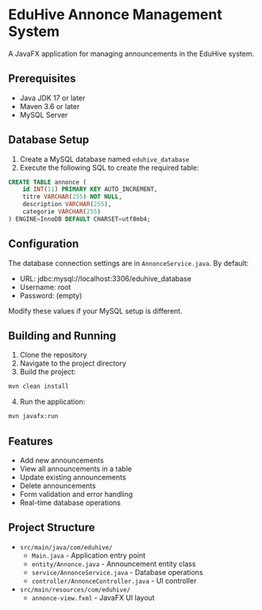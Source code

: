 # EduHive Annonce Management System

A JavaFX application for managing announcements in the EduHive system.

## Prerequisites

- Java JDK 17 or later
- Maven 3.6 or later
- MySQL Server

## Database Setup

1. Create a MySQL database named `eduhive_database`
2. Execute the following SQL to create the required table:

```sql
CREATE TABLE annonce (
    id INT(11) PRIMARY KEY AUTO_INCREMENT,
    titre VARCHAR(255) NOT NULL,
    description VARCHAR(255),
    categorie VARCHAR(255)
) ENGINE=InnoDB DEFAULT CHARSET=utf8mb4;
```

## Configuration

The database connection settings are in `AnnonceService.java`. By default:
- URL: jdbc:mysql://localhost:3306/eduhive_database
- Username: root
- Password: (empty)

Modify these values if your MySQL setup is different.

## Building and Running

1. Clone the repository
2. Navigate to the project directory
3. Build the project:
```bash
mvn clean install
```
4. Run the application:
```bash
mvn javafx:run
```

## Features

- Add new announcements
- View all announcements in a table
- Update existing announcements
- Delete announcements
- Form validation and error handling
- Real-time database operations

## Project Structure

- `src/main/java/com/eduhive/`
  - `Main.java` - Application entry point
  - `entity/Annonce.java` - Announcement entity class
  - `service/AnnonceService.java` - Database operations
  - `controller/AnnonceController.java` - UI controller
- `src/main/resources/com/eduhive/`
  - `annonce-view.fxml` - JavaFX UI layout 